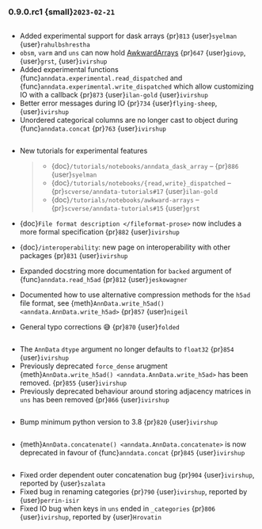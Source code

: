 ### 0.9.0.rc1 {small}`2023-02-21`

```{rubric} Features
```

- Added experimental support for dask arrays {pr}`813` {user}`syelman` {user}`rahulbshrestha`
- `obsm`, `varm` and `uns` can now hold [AwkwardArrays](https://awkward-array.org/quickstart.html) {pr}`647` {user}`giovp`, {user}`grst`, {user}`ivirshup`
- Added experimental functions {func}`anndata.experimental.read_dispatched` and {func}`anndata.experimental.write_dispatched` which allow customizing IO with a callback {pr}`873` {user}`ilan-gold` {user}`ivirshup`
- Better error messages during IO {pr}`734` {user}`flying-sheep`, {user}`ivirshup`
- Unordered categorical columns are no longer cast to object during {func}`anndata.concat` {pr}`763` {user}`ivirshup`

```{rubric} Documentation
```

- New tutorials for experimental features

  > - {doc}`/tutorials/notebooks/anndata_dask_array` – {pr}`886` {user}`syelman`
  > - {doc}`/tutorials/notebooks/{read,write}_dispatched` – {pr}`scverse/anndata-tutorials#17` {user}`ilan-gold`
  > - {doc}`/tutorials/notebooks/awkward-arrays` – {pr}`scverse/anndata-tutorials#15` {user}`grst`

- {doc}`File format description </fileformat-prose>` now includes a more formal specification {pr}`882` {user}`ivirshup`

- {doc}`/interoperability`: new page on interoperability with other packages {pr}`831` {user}`ivirshup`

- Expanded docstring more documentation for `backed` argument of {func}`anndata.read_h5ad` {pr}`812` {user}`jeskowagner`

- Documented how to use alternative compression methods for the `h5ad` file format, see {meth}`AnnData.write_h5ad() <anndata.AnnData.write_h5ad>` {pr}`857` {user}`nigeil`

- General typo corrections 😅 {pr}`870` {user}`folded`

```{rubric} Breaking changes
```

- The `AnnData` `dtype` argument no longer defaults to `float32` {pr}`854` {user}`ivirshup`
- Previously deprecated `force_dense` arugment {meth}`AnnData.write_h5ad() <anndata.AnnData.write_h5ad>` has been removed. {pr}`855` {user}`ivirshup`
- Previously deprecated behaviour around storing adjacency matrices in `uns` has been removed {pr}`866` {user}`ivirshup`

```{rubric} Other updates
```

- Bump minimum python version to 3.8 {pr}`820` {user}`ivirshup`

```{rubric} Deprecations
```

- {meth}`AnnData.concatenate() <anndata.AnnData.concatenate>` is now deprecated in favour of {func}`anndata.concat` {pr}`845` {user}`ivirshup`

```{rubric} Bug fixes
```

- Fixed order dependent outer concatenation bug {pr}`904` {user}`ivirshup`, reported by {user}`szalata`
- Fixed bug in renaming categories {pr}`790` {user}`ivirshup`, reported by {user}`perrin-isir`
- Fixed IO bug when keys in `uns` ended in `_categories` {pr}`806` {user}`ivirshup`, reported by {user}`Hrovatin`

